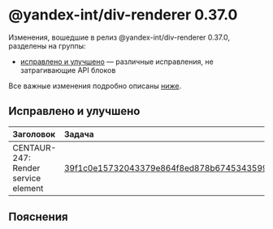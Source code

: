 # @yandex-int/div-renderer 0.37.0

<!-- ЧЕЛОВЕЧЕСКОЕ ВСТУПЛЕНИЕ -->

Изменения, вошедшие в релиз @yandex-int/div-renderer 0.37.0, разделены на группы:

* [исправлено и улучшено](#Исправлено-и-улучшено) — различные исправления, не затрагивающие API блоков

Все важные изменения подробно описаны [ниже](#Пояснения).

## Исправлено и улучшено

| Заголовок                           | Задача                                     | PR  |
| :---------------------------------- | :----------------------------------------- | :-- |
| CENTAUR-247: Render service element | [39f1c0e15732043379e864f8ed878b6745343599] | N/A |

## Пояснения

[39f1c0e15732043379e864f8ed878b6745343599]: https://a.yandex-team.ru/arc_vcs/commit/39f1c0e15732043379e864f8ed878b6745343599
